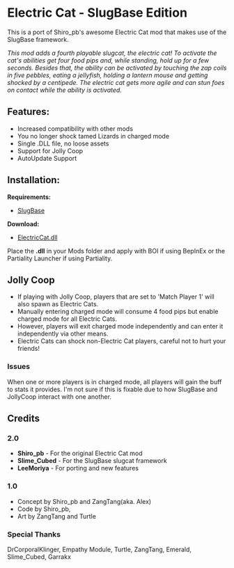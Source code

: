 # Electric Cat - SlugBase Edition

This is a port of Shiro_pb's awesome Electric Cat mod that makes use of the SlugBase framework.

*This mod adds a fourth playable slugcat, the electric cat!*
*To activate the cat's abilities get four food pips and, while standing, hold up for a few seconds. Besides that, the ability can be activated*
*by touching the zap coils in five pebbles, eating a jellyfish, holding a lantern mouse and getting shocked by a centipede.*
*The electric cat gets more agile and can stun foes on contact while the ability is activated.*


## Features:
- Increased compatibility with other mods
- You no longer shock tamed Lizards in charged mode
- Single .DLL file, no loose assets
- Support for Jolly Coop
- AutoUpdate Support

## Installation:
**Requirements:**
- [SlugBase](https://github.com/SlimeCubed/SlugBase/releases)

**Download:**
- [ElectricCat.dll](https://github.com/LeeMoriya/ElectricCat/releases/download/v1.0/ElectricCat.dll)

Place the **.dll** in your Mods folder and apply with BOI if using BepInEx or the Partiality Launcher if using Partiality.

## Jolly Coop
- If playing with Jolly Coop, players that are set to 'Match Player 1' will also spawn as Electric Cats.
- Manually entering charged mode will consume 4 food pips but enable charged mode for all Electric Cats.
- However, players will exit charged mode independently and can enter it independently via other means.
- Electric Cats can shock non-Electric Cat players, careful not to hurt your friends!

### Issues
When one or more players is in charged mode, all players will gain the buff to stats it provides. I'm not sure if this is fixable due to how SlugBase and JollyCoop interact with one another.

## Credits
### 2.0
- **Shiro_pb** - For the original Electric Cat mod
- **Slime_Cubed** - For the SlugBase slugcat framework
- **LeeMoriya** - For porting and new features
### 1.0
- Concept by Shiro_pb and ZangTang(aka. Alex)
- Code by Shiro_pb, 
- Art by ZangTang and Turtle

### Special Thanks

DrCorporalKlinger,
Empathy Module,
Turtle,
ZangTang,
Emerald,
Slime_Cubed,
Garrakx
